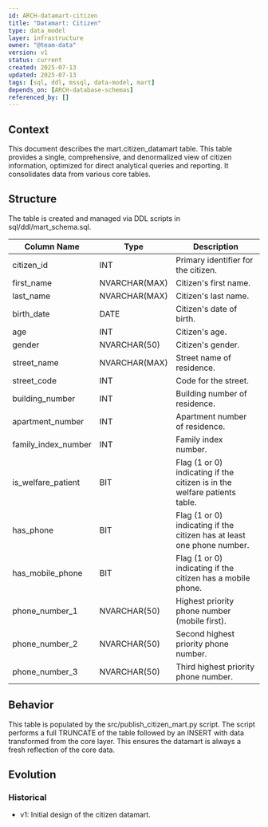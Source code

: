 ```yaml
---
id: ARCH-datamart-citizen
title: "Datamart: Citizen"
type: data_model
layer: infrastructure
owner: "@team-data"
version: v1
status: current
created: 2025-07-13
updated: 2025-07-13
tags: [sql, ddl, mssql, data-model, mart]
depends_on: [ARCH-database-schemas]
referenced_by: []
---
```

## Context
This document describes the mart.citizen_datamart table. This table provides a single, comprehensive, and denormalized view of citizen information, optimized for direct analytical queries and reporting. It consolidates data from various core tables.

## Structure
The table is created and managed via DDL scripts in sql/ddl/mart_schema.sql.

| Column Name | Type | Description |
|---|---|---|
| citizen_id | INT | Primary identifier for the citizen. |
| first_name | NVARCHAR(MAX) | Citizen's first name. |
| last_name | NVARCHAR(MAX) | Citizen's last name. |
| birth_date | DATE | Citizen's date of birth. |
| age | INT | Citizen's age. |
| gender | NVARCHAR(50) | Citizen's gender. |
| street_name | NVARCHAR(MAX) | Street name of residence. |
| street_code | INT | Code for the street. |
| building_number | INT | Building number of residence. |
| apartment_number | INT | Apartment number of residence. |
| family_index_number | INT | Family index number. |
| is_welfare_patient | BIT | Flag (1 or 0) indicating if the citizen is in the welfare patients table. |
| has_phone | BIT | Flag (1 or 0) indicating if the citizen has at least one phone number. |
| has_mobile_phone | BIT | Flag (1 or 0) indicating if the citizen has a mobile phone. |
| phone_number_1 | NVARCHAR(50) | Highest priority phone number (mobile first). |
| phone_number_2 | NVARCHAR(50) | Second highest priority phone number. |
| phone_number_3 | NVARCHAR(50) | Third highest priority phone number. |

## Behavior
This table is populated by the src/publish_citizen_mart.py script. The script performs a full TRUNCATE of the table followed by an INSERT with data transformed from the core layer. This ensures the datamart is always a fresh reflection of the core data.

## Evolution
### Historical
- v1: Initial design of the citizen datamart. 